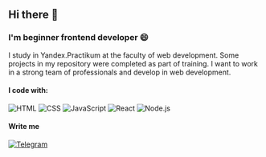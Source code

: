 ## Hi there 👋

### I'm beginner frontend developer 😄

I study in Yandex.Practikum at the faculty of web development.
Some projects in my repository were completed as part of training.
I want to work in a strong team of professionals and develop in web development. 

#### I code with:

![HTML](https://img.shields.io/badge/-HTML-pink?style=flat-square&logo=html)
![CSS](https://img.shields.io/badge/-CSS-green?style=flat-square&logo=CSS)
![JavaScript](https://img.shields.io/badge/-JavaScript-red?style=flat-square&logo=JavaScript)
![React](https://img.shields.io/badge/-React-blue?style=flat-square&logo=React)
![Node.js](https://img.shields.io/badge/-Node.js-yellow?style=flat-square&logo=Node.js)

#### Write me

[![Telegram](https://img.shields.io/badge/-Telegram-gray?style=flat-square&logo=Telegram)](https://t.me/larionovdmitry)

<!--
**Dreem13/Dreem13** is a ✨ _special_ ✨ repository because its `README.md` (this file) appears on your GitHub profile.

Here are some ideas to get you started:

- 🔭 I’m currently working on ...
- 🌱 I’m currently learning ...
- 👯 I’m looking to collaborate on ...
- 🤔 I’m looking for help with ...
- 💬 Ask me about ...
- 📫 How to reach me: ...
- 😄 Pronouns: ...
- ⚡ Fun fact: ...
-->

